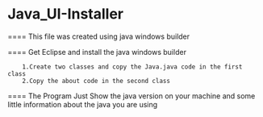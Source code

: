 # Java_UI-Installer

==== This file was created using java windows builder 


==== Get Eclipse and install the java windows builder 
		
		1.Create two classes and copy the Java.java code in the first class
		2.Copy the about code in the second class
		
==== The Program Just Show the java version on your machine and some little information about the java you are using

